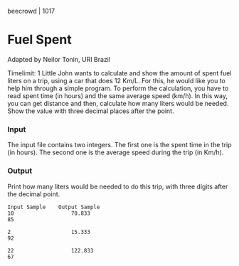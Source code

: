 beecrowd | 1017
# Fuel Spent
Adapted by Neilor Tonin, URI  Brazil

Timelimit: 1
Little John wants to calculate and show the amount of spent fuel liters on a trip, using a car that does 12 Km/L. For this, he would like you to help him through a simple program. To perform the calculation, you have to read spent time (in hours) and the same average speed (km/h). In this way, you can get distance and then, calculate how many liters would be needed. Show the value with three decimal places after the point.

### Input
The input file contains two integers. The first one is the spent time in the trip (in hours). The second one is the average speed during the trip (in Km/h).

### Output
Print how many liters would be needed to do this trip, with three digits after the decimal point.

```
Input Sample	Output Sample
10                  70.833 
85

2                   15.333
92

22                  122.833
67
```
